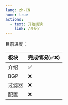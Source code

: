 ```yaml
---
lang: zh-CN
home: true
actions:
  - text: 开始阅读
    link: /介绍/
---
```


目前进度：

| 板块   | 完成情况(✅❌) |
| :----- | ------------ |
| 介绍   | ✅            |
| BGP    | ❌            |
| 过滤器 | ❌            |
| 配置   | ❌            |

